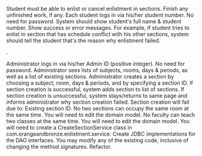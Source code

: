 Student must be able to enlist or cancel enlistment in sections. Finish any unfinished work, if any.
Each student logs in via his/her student number. No need for password.
System should show student's full name & student number.
Show success or error messages.
For example, if student tries to enlist in section that has schedule conflict with his other sections, system should tell the student that's the reason why enlistment failed.

.


Administrator logs in via his/her Admin ID (positive integer). No need for password.
Administrator sees lists of subjects, rooms, days & periods, as well as a list of existing sections.
Administrator creates a section by choosing a subject, room, days & periods, and by specifying a section ID.
If section creation is successful, system adds section to list of sections.
If section creation is unsuccessful, system stays/returns to same page and informs administrator why section creation failed.
Section creation will fail due to:
Existing section ID.
No two sections can occupy the same room at the same time.
You will need to edit the domain model.
No faculty can teach two classes at the same time.
You will need to edit the domain model.
You will need to create a CreateSectionService class in com.orangeandbronze.enlistment.service.
Create JDBC implementations for the DAO interfaces.
You may modify any of the existing code, inclusive of changing the method signatures.
Refactor.
